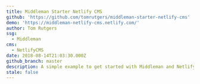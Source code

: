 ```yaml
---
title: Middleman Starter Netlify CMS
github: 'https://github.com/tomrutgers/middleman-starter-netlify-cms'
demo: 'https://middleman-netlify-cms.netlify.com/'
author: Tom Rutgers
ssg:
  - Middleman
cms:
  - NetlifyCMS
date: 2018-08-14T21:03:30.000Z
github_branch: master
description: A simple example to get started with Middleman and Netlify CMS
stale: false
---
```


